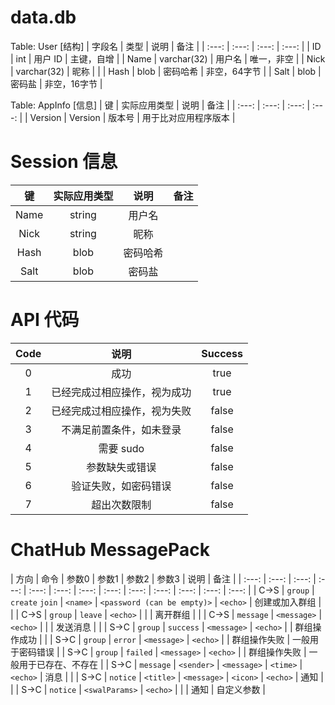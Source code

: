# data.db
Table: User [结构]
| 字段名 | 类型 | 说明 |	备注 |
| :---: | :---: | :---: | :---: |
| ID | int | 用户 ID | 主键，自增 |
| Name | varchar(32) | 用户名 | 唯一，非空 |
| Nick | varchar(32) | 昵称 |  |
| Hash | blob | 密码哈希 | 非空，64字节 |
| Salt | blob | 密码盐 | 非空，16字节 |

Table: AppInfo [信息]
| 键 | 实际应用类型 | 说明 | 备注 |
| :---: | :---: | :---: | :---: |
| Version | Version | 版本号 | 用于比对应用程序版本 |


# Session 信息
| 键 | 实际应用类型 | 说明 | 备注 |
| :---: | :---: | :---: | :---: |
| Name | string | 用户名 |  |
| Nick | string | 昵称 |  |
| Hash | blob | 密码哈希 |  |
| Salt | blob | 密码盐 |  |



# API 代码
| Code | 说明 | Success |
| :---: | :---: | :---: |
| 0 | 成功 | true |
| 1 | 已经完成过相应操作，视为成功 | true |
| 2 | 已经完成过相应操作，视为失败 | false |
| 3 | 不满足前置条件，如未登录 | false |
| 4 | 需要 sudo | false |
| 5 | 参数缺失或错误 | false |
| 6 | 验证失败，如密码错误 | false |
| 7 | 超出次数限制 | false |


# ChatHub MessagePack
| 方向 | 命令 | 参数0 | 参数1 | 参数2 | 参数3 | 说明 | 备注 |
| :---: | :---: | :---: | :---: | :---: | :---: | :---: | :---: | :---: | :---: | :---: | :---: | :---: |
| C->S | `group` | `create` `join` | `<name>` | `<password (can be empty)>` | `<echo>` | 创建或加入群组 |  |
| C->S | `group` | `leave` | `<echo>` |  |  | 离开群组 |  |
| C->S | `message` | `<message>` | `<echo>` |  |  | 发送消息 |  |
| S->C | `group` | `success` | `<message>` | `<echo>` |  | 群组操作成功 |  |
| S->C | `group` | `error` | `<message>` | `<echo>` |  | 群组操作失败 | 一般用于密码错误 |
| S->C | `group` | `failed` | `<message>` | `<echo>` |  | 群组操作失败 | 一般用于已存在、不存在 |
| S->C | `message` | `<sender>` | `<message>` | `<time>` | `<echo>` | 消息 |  |
| S->C | `notice` | `<title>` | `<message>` | `<icon>` | `<echo>` | 通知 |  |
| S->C | `notice` | `<swalParams>` | `<echo>` |  |  | 通知 | 自定义参数 |
